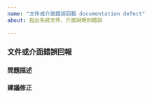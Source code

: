 ```yaml
---
name: "文件或介面錯誤回報 documentation defect"
about: 指出系統文件、介面說明的錯誤

---
```

<!--
您好！😄
為了加快處理速度，請在建立新的回報前搜尋既有的回報（處理中及已解決）。既有的回報通常包含處理方法以及解決進度的資訊。
-->


### 文件或介面錯誤回報

#### 問題描述
<!-- ✍️ 請簡要、清楚地描述問題，必要時請附上螢幕截圖輔助明 --> 


#### 建議修正
<!-- ✍️ 請提供修訂建議 --> 